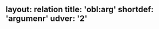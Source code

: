 layout: relation
title: 'obl:arg'
shortdef: 'argumenr'
udver: '2'
---
<!-- Interlanguage links updated Čt lis 12 09:43:36 CET 2020 -->
